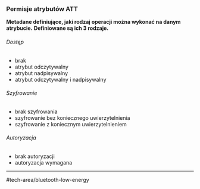 ### Permisje atrybutów ATT
**Metadane definiujące, jaki rodzaj operacji można wykonać na danym atrybucie.**
**Definiowane są ich 3 rodzaje.**

###### Dostęp
- brak
- atrybut odczytywalny
- atrybut nadpisywalny
- atrybut odczytywalny i nadpisywalny

###### Szyfrowanie
- brak szyfrowania
- szyfrowanie bez koniecznego uwierzytelnienia
- szyfrowanie z koniecznym uwierzytelnieniem

###### Autoryzacja
- brak autoryzacji
- autoryzacja wymagana

--- 
#tech-area/bluetooth-low-energy 